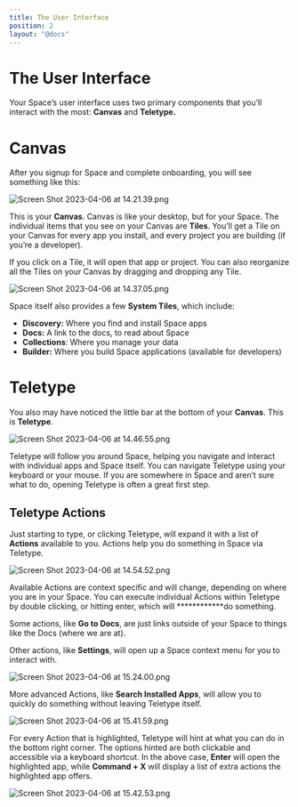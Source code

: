 ```yaml
---
title: The User Interface
position: 2
layout: "@docs"
---
```


# The User Interface

Your Space’s user interface uses two primary components that you’ll interact with the most: ************Canvas************ and ******************Teletype.******************

# Canvas

After you signup for Space and complete onboarding, you will see something like this:

![Screen Shot 2023-04-06 at 14.21.39.png](New%20App%20Guide%20260a946f6baf4706b19233d05db8c1eb/Screen_Shot_2023-04-06_at_14.21.39.png)

This is your ************Canvas************. Canvas is like your desktop, but for your Space. The individual items that you see on your Canvas are **********Tiles**********. You’ll get a Tile on your Canvas for every app you install, and every project you are building (if you’re a developer). 

If you click on a Tile, it will open that app or project. You can also reorganize all the Tiles on your Canvas by dragging and dropping any Tile.

![Screen Shot 2023-04-06 at 14.37.05.png](The%20User%20Interface%205759bad2770f410e85ac807b3cf97c43/Screen_Shot_2023-04-06_at_14.37.05.png)

Space itself also provides a few **System Tiles**, which include:

- **Discovery:** Where you find and install Space apps
- **Docs:** A link to the docs, to read about Space
- **********************Collections**********************: Where you manage your data
- ******************Builder:****************** Where you build Space applications (available for developers)

# Teletype

You also may have noticed the little bar at the bottom of your ************Canvas************. This is **Teletype**.

![Screen Shot 2023-04-06 at 14.46.55.png](The%20User%20Interface%205759bad2770f410e85ac807b3cf97c43/Screen_Shot_2023-04-06_at_14.46.55.png)

Teletype will follow you around Space, helping you navigate and interact with individual apps and Space itself. You can navigate Teletype using your keyboard or your mouse. If you are somewhere in Space and aren’t sure what to do, opening Teletype is often a great first step.

## Teletype Actions

Just starting to type, or clicking Teletype, will expand it with a list of ************Actions************ available to you. Actions help you do something in Space via Teletype.

![Screen Shot 2023-04-06 at 14.54.52.png](The%20User%20Interface%205759bad2770f410e85ac807b3cf97c43/Screen_Shot_2023-04-06_at_14.54.52.png)

Available Actions are context specific and will change, depending on where you are in your Space. You can execute individual Actions within Teletype by double clicking, or hitting enter, which will ************do something. 

Some actions, like **********************Go to Docs**********************, are just links outside of your Space to things like the Docs (where we are at).

Other actions, like **Settings**, will open up a Space context menu for you to interact with. 

![Screen Shot 2023-04-06 at 15.24.00.png](The%20User%20Interface%205759bad2770f410e85ac807b3cf97c43/Screen_Shot_2023-04-06_at_15.24.00.png)

More advanced Actions, like **Search Installed Apps**, will allow you to quickly do something without leaving Teletype itself.

![Screen Shot 2023-04-06 at 15.41.59.png](The%20User%20Interface%205759bad2770f410e85ac807b3cf97c43/Screen_Shot_2023-04-06_at_15.41.59.png)

For every Action that is highlighted, Teletype will hint at what you can do in the bottom right corner. The options hinted are both clickable and accessible via a keyboard shortcut. In the above case, **********Enter********** will open the highlighted app, while **Command + X** will display a list of extra actions the highlighted app offers. 

![Screen Shot 2023-04-06 at 15.42.53.png](The%20User%20Interface%205759bad2770f410e85ac807b3cf97c43/Screen_Shot_2023-04-06_at_15.42.53.png)